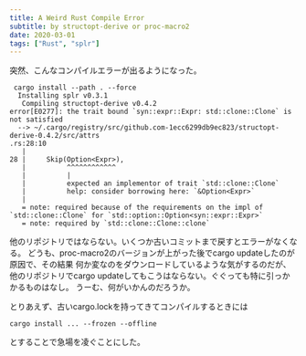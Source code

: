 ```yaml
---
title: A Weird Rust Compile Error
subtitle: by structopt-derive or proc-macro2
date: 2020-03-01
tags: ["Rust", "splr"]
---
```

突然、こんなコンパイルエラーが出るようになった。

```
 cargo install --path . --force
  Installing splr v0.3.1
   Compiling structopt-derive v0.4.2
error[E0277]: the trait bound `syn::expr::Expr: std::clone::Clone` is not satisfied
  --> ~/.cargo/registry/src/github.com-1ecc6299db9ec823/structopt-derive-0.4.2/src/attrs
.rs:28:10
   |
28 |     Skip(Option<Expr>),
   |          ^^^^^^^^^^^^
   |          |
   |          expected an implementor of trait `std::clone::Clone`
   |          help: consider borrowing here: `&Option<Expr>`
   |
   = note: required because of the requirements on the impl of `std::clone::Clone` for `std::option::Option<syn::expr::Expr>`
   = note: required by `std::clone::Clone::clone`
```

他のリポジトリではならない。いくつか古いコミットまで戻すとエラーがなくなる。
どうも、proc-macro2のバージョンが上がった後でcargo updateしたのが原因で、その結果
何か変なのをダウンロードしているような気がするのだが、
他のリポジトリでcargo updateしてもこうはならない。ぐぐっても特に引っかかるものはなし。
うーむ、何がいかんのだろうか。

とりあえず、古いcargo.lockを持ってきてコンパイルするときには

```
cargo install ... --frozen --offline
```

とすることで急場を凌ぐことにした。

